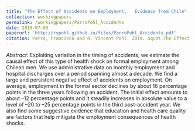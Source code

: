 ```yaml
---
title: "The Effect of Accidents on Employment.	 Evidence from Chile"
collection: workingpapers
permalink: /workingpapers/ParroPohl_Accidents
date: 2019-07-09
paperurl: 'http://rvpohl.github.io/files/ParroPohl_Accidents.pdf'
citation: Parro, Francisco and R. Vincent Pohl. 2019. &quot;The Effect of Accidents on Employment.	 Evidence from Chile.&quot; Unpublished manuscript.
---
```

<i>Abstract:</i> Exploiting variation in the timing of accidents, we estimate the causal effect of this type of health shock on formal employment among Chilean men. We use administrative data on monthly employment and hospital discharges over a period spanning almost a decade.  We find a large and persistent negative effect of accidents on employment. On average, employment in the formal sector declines by about 16 percentage points in the three years following an accident. The initial effect amounts to about –12 percentage points and it steadily increases in absolute value to a level of –20 to –25 percentage points in the third post-accident year. We also find some suggestive evidence that education and health care quality are factors that help mitigate the employment consequences of health shocks. 

